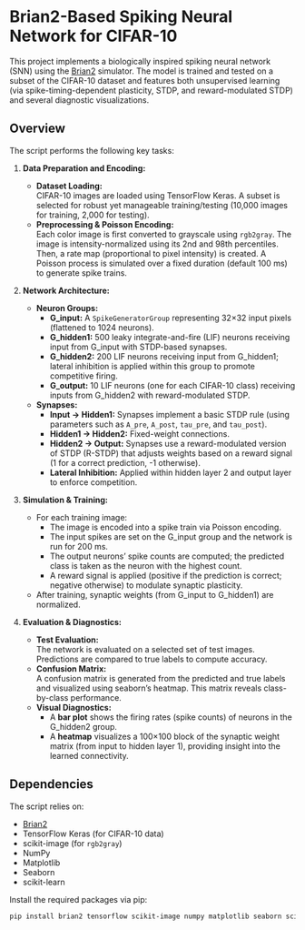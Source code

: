 # Brian2-Based Spiking Neural Network for CIFAR-10

This project implements a biologically inspired spiking neural network (SNN) using the [Brian2](https://brian2.readthedocs.io/) simulator. The model is trained and tested on a subset of the CIFAR-10 dataset and features both unsupervised learning (via spike-timing-dependent plasticity, STDP, and reward-modulated STDP) and several diagnostic visualizations.

## Overview

The script performs the following key tasks:

1. **Data Preparation and Encoding:**
   - **Dataset Loading:**  
     CIFAR-10 images are loaded using TensorFlow Keras. A subset is selected for robust yet manageable training/testing (10,000 images for training, 2,000 for testing).
   - **Preprocessing & Poisson Encoding:**  
     Each color image is first converted to grayscale using `rgb2gray`. The image is intensity-normalized using its 2nd and 98th percentiles. Then, a rate map (proportional to pixel intensity) is created. A Poisson process is simulated over a fixed duration (default 100 ms) to generate spike trains.  
     
2. **Network Architecture:**
   - **Neuron Groups:**  
     - **G_input:** A `SpikeGeneratorGroup` representing 32×32 input pixels (flattened to 1024 neurons).
     - **G_hidden1:** 500 leaky integrate-and-fire (LIF) neurons receiving input from G_input with STDP-based synapses.
     - **G_hidden2:** 200 LIF neurons receiving input from G_hidden1; lateral inhibition is applied within this group to promote competitive firing.
     - **G_output:** 10 LIF neurons (one for each CIFAR-10 class) receiving inputs from G_hidden2 with reward-modulated STDP.
   - **Synapses:**  
     - **Input → Hidden1:** Synapses implement a basic STDP rule (using parameters such as `A_pre`, `A_post`, `tau_pre`, and `tau_post`).
     - **Hidden1 → Hidden2:** Fixed-weight connections.
     - **Hidden2 → Output:** Synapses use a reward-modulated version of STDP (R-STDP) that adjusts weights based on a reward signal (1 for a correct prediction, -1 otherwise).
     - **Lateral Inhibition:** Applied within hidden layer 2 and output layer to enforce competition.

3. **Simulation & Training:**
   - For each training image:
     - The image is encoded into a spike train via Poisson encoding.
     - The input spikes are set on the G_input group and the network is run for 200 ms.
     - The output neurons’ spike counts are computed; the predicted class is taken as the neuron with the highest count.
     - A reward signal is applied (positive if the prediction is correct; negative otherwise) to modulate synaptic plasticity.
   - After training, synaptic weights (from G_input to G_hidden1) are normalized.

4. **Evaluation & Diagnostics:**
   - **Test Evaluation:**  
     The network is evaluated on a selected set of test images. Predictions are compared to true labels to compute accuracy.
   - **Confusion Matrix:**  
     A confusion matrix is generated from the predicted and true labels and visualized using seaborn’s heatmap. This matrix reveals class-by-class performance.
   - **Visual Diagnostics:**  
     - A **bar plot** shows the firing rates (spike counts) of neurons in the G_hidden2 group.
     - A **heatmap** visualizes a 100×100 block of the synaptic weight matrix (from input to hidden layer 1), providing insight into the learned connectivity.

## Dependencies

The script relies on:

- [Brian2](https://brian2.readthedocs.io/)
- TensorFlow Keras (for CIFAR-10 data)
- scikit-image (for `rgb2gray`)
- NumPy
- Matplotlib
- Seaborn
- scikit-learn

Install the required packages via pip:

```bash
pip install brian2 tensorflow scikit-image numpy matplotlib seaborn scikit-learn
